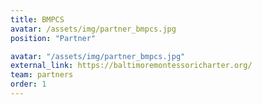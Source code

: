 ```yaml
---
title: BMPCS
avatar: /assets/img/partner_bmpcs.jpg
position: "Partner"

avatar: "/assets/img/partner_bmpcs.jpg"
external_link: https://baltimoremontessoricharter.org/
team: partners
order: 1
---
```

